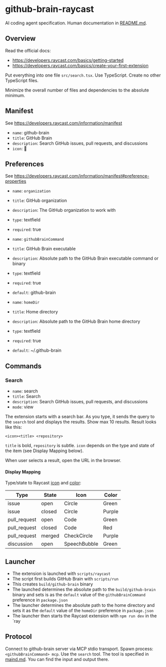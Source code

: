 # github-brain-raycast

AI coding agent specification. Human documentation in [README.md](../README.md#raycast-extension).

## Overview

Read the official docs:

- https://developers.raycast.com/basics/getting-started
- https://developers.raycast.com/basics/create-your-first-extension

Put everything into one file `src/search.tsx`. Use TypeScript. Create no other
TypeScript files.

Minimize the overall number of files and dependencies to the absolute minimum.

## Manifest

See https://developers.raycast.com/information/manifest

- `name`: github-brain
- `title`: GitHub Brain
- `description`: Search GitHub issues, pull requests, and discussions
- `icon`: 🧠

## Preferences

See https://developers.raycast.com/information/manifest#preference-properties

- `name`: `organization`
- `title`: GitHub organization
- `description`: The GitHub organization to work with
- `type`: textfield
- `required`: true

- `name`: `githubBrainCommand`
- `title`: GitHub Brain executable
- `description`: Absolute path to the GitHub Brain executable command or binary
- `type`: textfield
- `required`: true
- `default`: github-brain

- `name`: `homeDir`
- `title`: Home directory
- `description`: Absolute path to the GitHub Brain home directory
- `type`: textfield
- `required`: true
- `default`: ~/.github-brain

## Commands

### Search

- `name`: search
- `title`: Search
- `description`: Search GitHub issues, pull requests, and discussions
- `mode`: view

The extension starts with a search bar. As you type, it sends the query to the `search` tool and displays the results.
Show max 10 results. Result looks like this:

```
<icon><title> <repository>
```

`title` is bold, `repository` is subtle. `icon` depends on the type and state of the item (see Display Mapping below).

When user selects a result, open the URL in the browser.

#### Display Mapping

Type/state to Raycast [icon](https://developers.raycast.com/api-reference/user-interface/icons-and-images) and [color](https://developers.raycast.com/api-reference/user-interface/colors):

| Type         | State  | Icon         | Color  |
| ------------ | ------ | ------------ | ------ |
| issue        | open   | Circle       | Green  |
| issue        | closed | Circle       | Purple |
| pull_request | open   | Code         | Green  |
| pull_request | closed | Code         | Red    |
| pull_request | merged | CheckCircle  | Purple |
| discussion   | open   | SpeechBubble | Green  |

## Launcher

- The extension is launched with `scripts/raycast`
- The script first builds GitHub Brain with `scripts/run`
- This creates `build/github-brain` binary
- The launched determines the absolute path to the `build/github-brain` binary and
  sets is as the `default` value of the `githubBrainCommand` preference in `package.json`
- The launcher determines the absolute path to the home directory and sets it as the `default` value of the `homeDir` preference in `package.json`
- The launcher then starts the Raycast extension with `npm run dev` in the `ray

## Protocol

Connect to github-brain server via MCP stdio transport. Spawn process: `<githubBrainCommand> mcp`. Use the `search` tool.
The tool is specified in [maind.md](..main.md#tools). You can find the input and output there.
